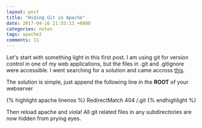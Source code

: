 ```yaml
---
layout: post
title: "Hiding Git in Apache"
date: 2017-04-16 21:55:13 +0800
categories: notes
tags: apache2
comments: 11
---
```


Let's start with something light in this first post. I am using git for version control in one of my web applications, but the files in .git and .gitignore were accessible. I went searching for a solution and came accross [this](http://stackoverflow.com/questions/6142437/make-git-directory-web-inaccessible#answer-17916515).

The solution is simple, just append the following line in the **ROOT** of your webserver

{% highlight apache linenos %}
RedirectMatch 404 /\.git
{% endhighlight %}

Then reload apache and viola! All git related files in any subdirectories are now hidden from prying eyes.
